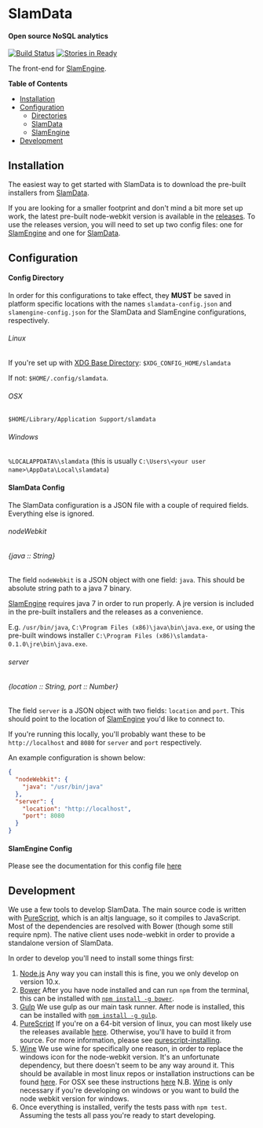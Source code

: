 # SlamData
#### Open source NoSQL analytics

[![Build Status](https://travis-ci.org/slamdata/slamdata.svg?branch=master)](https://travis-ci.org/slamdata/slamdata)
[![Stories in Ready](https://badge.waffle.io/slamdata/slamdata.png?label=ready&title=Ready)](https://waffle.io/slamdata/slamdata)

The front-end for [SlamEngine][SlamEngine].

**Table of Contents**

* [Installation](#installation)
* [Configuration](#configuration)
    * [Directories](#config-directory)
    * [SlamData](#slamdata-config)
    * [SlamEngine](#slamengine-config)
* [Development](#development)

## Installation

The easiest way to get started with SlamData is to download the pre-built installers from [SlamData][SlamData].

If you are looking for a smaller footprint and don't mind a bit more set up work, the latest pre-built node-webkit version is available in the [releases][releases].
To use the releases version, you will need to set up two config files: one for [SlamEngine](#slamengine-config) and one for [SlamData](#slamdata-config).

## Configuration

#### Config Directory

In order for this configurations to take effect, they **MUST** be saved in platform specific locations with the names `slamdata-config.json` and `slamengine-config.json` for the SlamData and SlamEngine configurations, respectively.

###### Linux

If you're set up with [XDG Base Directory][base-dir]: `$XDG_CONFIG_HOME/slamdata`

If not: `$HOME/.config/slamdata`.

###### OSX

`$HOME/Library/Application Support/slamdata`

###### Windows

`%LOCALAPPDATA%\slamdata` (this is usually `C:\Users\<your user name>\AppData\Local\slamdata`)

#### SlamData Config

The SlamData configuration is a JSON file with a couple of required fields.
Everything else is ignored.

###### nodeWebkit
###### {java :: String}

The field `nodeWebkit` is a JSON object with one field: `java`.
This should be absolute string path to a java 7 binary.

[SlamEngine][SlamEngine] requires java 7 in order to run properly.
A jre version is included in the pre-built installers and the releases as a convenience.

E.g. `/usr/bin/java`, `C:\Program Files (x86)\java\bin\java.exe`, or using the pre-built windows installer `C:\Program Files (x86)\slamdata-0.1.0\jre\bin\java.exe`.

###### server
###### {location :: String, port :: Number}

The field `server` is a JSON object with two fields: `location` and `port`.
This should point to the location of [SlamEngine][SlamEngine] you'd like to connect to.

If you're running this locally, you'll probably want these to be `http://localhost` and `8080` for `server` and `port` respectively.

An example configuration is shown below:

```json
{
  "nodeWebkit": {
    "java": "/usr/bin/java"
  },
  "server": {
    "location": "http://localhost",
    "port": 8080
  }
}
```

#### SlamEngine Config

Please see the documentation for this config file [here][SlamEngine-Config-Documentation]

## Development

We use a few tools to develop SlamData.
The main source code is written with [PureScript](PureScript), which is an altjs language, so it compiles to JavaScript.
Most of the dependencies are resolved with Bower (though some still require npm).
The native client uses node-webkit in order to provide a standalone version of SlamData.

In order to develop you'll need to install some things first:

1. [Node.js](Node.js) Any way you can install this is fine, you we only develop on version 10.x.
1. [Bower](Bower) After you have node installed and can run `npm` from the terminal, this can be installed with [`npm install -g bower`](bower-install).
1. [Gulp](Gulp) We use gulp as our main task runner. After node is installed, this can be installed with [`npm install -g gulp`](gulp-install).
1. [PureScript](PureScript) If you're on a 64-bit version of linux, you can most likely use the releases available [here](purescript-releases). Otherwise, you'll have to build it from source. For more information, please see [purescript-installing](purescript-installing).
1. [Wine](Wine) We use wine for specifically one reason, in order to replace the windows icon for the node-webkit version. It's an unfortunate dependency, but there doesn't seem to be any way around it. This should be available in most linux repos or installation instructions can be found [here](wine-install-linux). For OSX see these instructions [here](wine-install-osx) N.B. [Wine](Wine) is only necessary if you're developing on windows or you want to build the node webkit version for windows.
1. Once everything is installed, verify the tests pass with `npm test`. Assuming the tests all pass you're ready to start developing.

[base-dir]: http://standards.freedesktop.org/basedir-spec/basedir-spec-latest.html
[Bower]: http://bower.io
[bower-install]: http://bower.io/#install-bower
[Gulp]: http://gulpjs.com
[gulp-install]: https://github.com/gulpjs/gulp/blob/master/docs/getting-started.md#1-install-gulp-globally
[releases]: https://github.com/slamdata/slamdata/releases/latest
[Node.js]: http://nodejs.org
[PureScript]: http://www.purescript.org
[purescript-installing]: http://www.purescript.org/posts/First-Steps/#installing-the-compiler
[purescript-releases]: https://github.com/purescript/purescript/releases/
[SlamData]: http://slamdata.com/
[SlamEngine]: https://github.com/slamdata/slamengine
[SlamEngine-Config-Documentation]: https://github.com/slamdata/slamengine#configure
[Wine]: https://www.winehq.org/
[wine-install-linux]: https://www.winehq.org/download/
[wine-install-osx]: http://wiki.winehq.org/MacOSX#head-3d76f40e89a1da813fa976a4d4b3234d1a77a1c4
